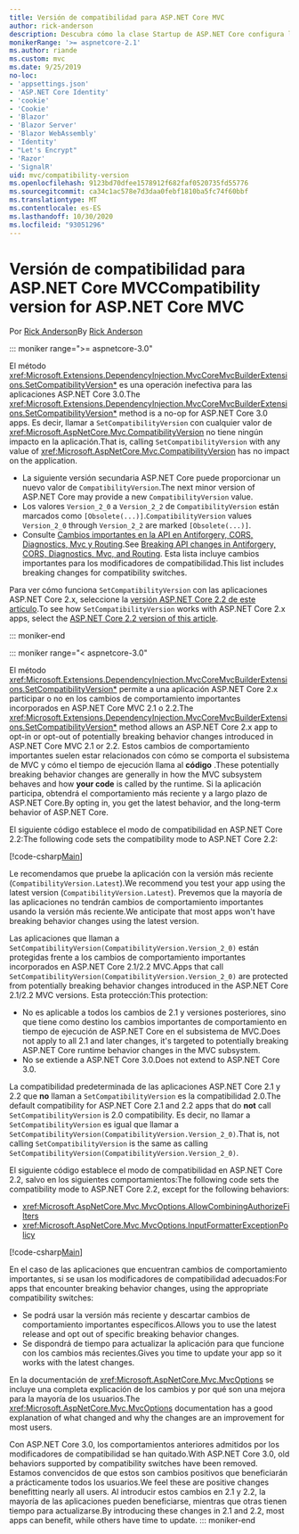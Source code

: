 ```yaml
---
title: Versión de compatibilidad para ASP.NET Core MVC
author: rick-anderson
description: Descubra cómo la clase Startup de ASP.NET Core configura los servicios y la canalización de solicitudes de la aplicación.
monikerRange: '>= aspnetcore-2.1'
ms.author: riande
ms.custom: mvc
ms.date: 9/25/2019
no-loc:
- 'appsettings.json'
- 'ASP.NET Core Identity'
- 'cookie'
- 'Cookie'
- 'Blazor'
- 'Blazor Server'
- 'Blazor WebAssembly'
- 'Identity'
- "Let's Encrypt"
- 'Razor'
- 'SignalR'
uid: mvc/compatibility-version
ms.openlocfilehash: 9123bd70dfee1578912f682faf0520735fd55776
ms.sourcegitcommit: ca34c1ac578e7d3daa0febf1810ba5fc74f60bbf
ms.translationtype: MT
ms.contentlocale: es-ES
ms.lasthandoff: 10/30/2020
ms.locfileid: "93051296"
---
```

# <a name="compatibility-version-for-aspnet-core-mvc"></a><span data-ttu-id="5e54c-103">Versión de compatibilidad para ASP.NET Core MVC</span><span class="sxs-lookup"><span data-stu-id="5e54c-103">Compatibility version for ASP.NET Core MVC</span></span>

<span data-ttu-id="5e54c-104">Por [Rick Anderson](https://twitter.com/RickAndMSFT)</span><span class="sxs-lookup"><span data-stu-id="5e54c-104">By [Rick Anderson](https://twitter.com/RickAndMSFT)</span></span>

::: moniker range=">= aspnetcore-3.0"

<span data-ttu-id="5e54c-105">El método <xref:Microsoft.Extensions.DependencyInjection.MvcCoreMvcBuilderExtensions.SetCompatibilityVersion*> es una operación inefectiva para las aplicaciones ASP.NET Core 3.0.</span><span class="sxs-lookup"><span data-stu-id="5e54c-105">The <xref:Microsoft.Extensions.DependencyInjection.MvcCoreMvcBuilderExtensions.SetCompatibilityVersion*> method is a no-op for ASP.NET Core 3.0 apps.</span></span> <span data-ttu-id="5e54c-106">Es decir, llamar a `SetCompatibilityVersion` con cualquier valor de <xref:Microsoft.AspNetCore.Mvc.CompatibilityVersion> no tiene ningún impacto en la aplicación.</span><span class="sxs-lookup"><span data-stu-id="5e54c-106">That is, calling `SetCompatibilityVersion` with any value of <xref:Microsoft.AspNetCore.Mvc.CompatibilityVersion> has no impact on the application.</span></span>

* <span data-ttu-id="5e54c-107">La siguiente versión secundaria ASP.NET Core puede proporcionar un nuevo valor de `CompatibilityVersion`.</span><span class="sxs-lookup"><span data-stu-id="5e54c-107">The next minor version of ASP.NET Core may provide a new `CompatibilityVersion` value.</span></span>
* <span data-ttu-id="5e54c-108">Los valores `Version_2_0` a `Version_2_2` de `CompatibilityVersion` están marcados como `[Obsolete(...)]`.</span><span class="sxs-lookup"><span data-stu-id="5e54c-108">`CompatibilityVersion` values `Version_2_0` through `Version_2_2` are marked `[Obsolete(...)]`.</span></span>
* <span data-ttu-id="5e54c-109">Consulte [Cambios importantes en la API en Antiforgery, CORS, Diagnostics, Mvc y Routing](https://github.com/aspnet/Announcements/issues/387).</span><span class="sxs-lookup"><span data-stu-id="5e54c-109">See [Breaking API changes in Antiforgery, CORS, Diagnostics, Mvc, and Routing](https://github.com/aspnet/Announcements/issues/387).</span></span> <span data-ttu-id="5e54c-110">Esta lista incluye cambios importantes para los modificadores de compatibilidad.</span><span class="sxs-lookup"><span data-stu-id="5e54c-110">This list includes breaking changes for compatibility switches.</span></span>

<span data-ttu-id="5e54c-111">Para ver cómo funciona `SetCompatibilityVersion` con las aplicaciones ASP.NET Core 2.x, seleccione la [versión ASP.NET Core 2.2 de este artículo](?view=aspnetcore-2.2).</span><span class="sxs-lookup"><span data-stu-id="5e54c-111">To see how `SetCompatibilityVersion` works with ASP.NET Core 2.x apps, select the [ASP.NET Core 2.2 version of this article](?view=aspnetcore-2.2).</span></span>

::: moniker-end

::: moniker range="< aspnetcore-3.0"

<span data-ttu-id="5e54c-112">El método <xref:Microsoft.Extensions.DependencyInjection.MvcCoreMvcBuilderExtensions.SetCompatibilityVersion*> permite a una aplicación ASP.NET Core 2.x participar o no en los cambios de comportamiento importantes incorporados en ASP.NET Core MVC 2.1 o 2.2.</span><span class="sxs-lookup"><span data-stu-id="5e54c-112">The <xref:Microsoft.Extensions.DependencyInjection.MvcCoreMvcBuilderExtensions.SetCompatibilityVersion*> method allows an ASP.NET Core 2.x app to opt-in or opt-out of potentially breaking behavior changes introduced in ASP.NET Core MVC 2.1 or 2.2.</span></span> <span data-ttu-id="5e54c-113">Estos cambios de comportamiento importantes suelen estar relacionados con cómo se comporta el subsistema de MVC y cómo el tiempo de ejecución llama al **código** .</span><span class="sxs-lookup"><span data-stu-id="5e54c-113">These potentially breaking behavior changes are generally in how the MVC subsystem behaves and how **your code** is called by the runtime.</span></span> <span data-ttu-id="5e54c-114">Si la aplicación participa, obtendrá el comportamiento más reciente y a largo plazo de ASP.NET Core.</span><span class="sxs-lookup"><span data-stu-id="5e54c-114">By opting in, you get the latest behavior, and the long-term behavior of ASP.NET Core.</span></span>

<span data-ttu-id="5e54c-115">El siguiente código establece el modo de compatibilidad en ASP.NET Core 2.2:</span><span class="sxs-lookup"><span data-stu-id="5e54c-115">The following code sets the compatibility mode to ASP.NET Core 2.2:</span></span>

[!code-csharp[Main](compatibility-version/samples/2.x/CompatibilityVersionSample/Startup.cs?name=snippet1)]

<span data-ttu-id="5e54c-116">Le recomendamos que pruebe la aplicación con la versión más reciente (`CompatibilityVersion.Latest`).</span><span class="sxs-lookup"><span data-stu-id="5e54c-116">We recommend you test your app using the latest version (`CompatibilityVersion.Latest`).</span></span> <span data-ttu-id="5e54c-117">Prevemos que la mayoría de las aplicaciones no tendrán cambios de comportamiento importantes usando la versión más reciente.</span><span class="sxs-lookup"><span data-stu-id="5e54c-117">We anticipate that most apps won't have breaking behavior changes using the latest version.</span></span>

<span data-ttu-id="5e54c-118">Las aplicaciones que llaman a `SetCompatibilityVersion(CompatibilityVersion.Version_2_0)` están protegidas frente a los cambios de comportamiento importantes incorporados en ASP.NET Core 2.1/2.2 MVC.</span><span class="sxs-lookup"><span data-stu-id="5e54c-118">Apps that call `SetCompatibilityVersion(CompatibilityVersion.Version_2_0)` are protected from potentially breaking behavior changes introduced in the ASP.NET Core 2.1/2.2 MVC versions.</span></span> <span data-ttu-id="5e54c-119">Esta protección:</span><span class="sxs-lookup"><span data-stu-id="5e54c-119">This protection:</span></span>

* <span data-ttu-id="5e54c-120">No es aplicable a todos los cambios de 2.1 y versiones posteriores, sino que tiene como destino los cambios importantes de comportamiento en tiempo de ejecución de ASP.NET Core en el subsistema de MVC.</span><span class="sxs-lookup"><span data-stu-id="5e54c-120">Does not apply to all 2.1 and later changes, it's targeted to potentially breaking ASP.NET Core runtime behavior changes in the MVC subsystem.</span></span>
* <span data-ttu-id="5e54c-121">No se extiende a ASP.NET Core 3.0.</span><span class="sxs-lookup"><span data-stu-id="5e54c-121">Does not extend to ASP.NET Core 3.0.</span></span>

<span data-ttu-id="5e54c-122">La compatibilidad predeterminada de las aplicaciones ASP.NET Core 2.1 y 2.2 que **no** llaman a `SetCompatibilityVersion` es la compatibilidad 2.0.</span><span class="sxs-lookup"><span data-stu-id="5e54c-122">The default compatibility for ASP.NET Core 2.1 and 2.2 apps that do **not** call `SetCompatibilityVersion` is 2.0 compatibility.</span></span> <span data-ttu-id="5e54c-123">Es decir, no llamar a `SetCompatibilityVersion` es igual que llamar a `SetCompatibilityVersion(CompatibilityVersion.Version_2_0)`.</span><span class="sxs-lookup"><span data-stu-id="5e54c-123">That is, not calling `SetCompatibilityVersion` is the same as calling `SetCompatibilityVersion(CompatibilityVersion.Version_2_0)`.</span></span>

<span data-ttu-id="5e54c-124">El siguiente código establece el modo de compatibilidad en ASP.NET Core 2.2, salvo en los siguientes comportamientos:</span><span class="sxs-lookup"><span data-stu-id="5e54c-124">The following code sets the compatibility mode to ASP.NET Core 2.2, except for the following behaviors:</span></span>

* <xref:Microsoft.AspNetCore.Mvc.MvcOptions.AllowCombiningAuthorizeFilters>
* <xref:Microsoft.AspNetCore.Mvc.MvcOptions.InputFormatterExceptionPolicy>

[!code-csharp[Main](compatibility-version/samples/2.x/CompatibilityVersionSample/Startup2.cs?name=snippet1)]

<span data-ttu-id="5e54c-125">En el caso de las aplicaciones que encuentran cambios de comportamiento importantes, si se usan los modificadores de compatibilidad adecuados:</span><span class="sxs-lookup"><span data-stu-id="5e54c-125">For apps that encounter breaking behavior changes, using the appropriate compatibility switches:</span></span>

* <span data-ttu-id="5e54c-126">Se podrá usar la versión más reciente y descartar cambios de comportamiento importantes específicos.</span><span class="sxs-lookup"><span data-stu-id="5e54c-126">Allows you to use the latest release and opt out of specific breaking behavior changes.</span></span>
* <span data-ttu-id="5e54c-127">Se dispondrá de tiempo para actualizar la aplicación para que funcione con los cambios más recientes.</span><span class="sxs-lookup"><span data-stu-id="5e54c-127">Gives you time to update your app so it works with the latest changes.</span></span>

<span data-ttu-id="5e54c-128">En la documentación de <xref:Microsoft.AspNetCore.Mvc.MvcOptions> se incluye una completa explicación de los cambios y por qué son una mejora para la mayoría de los usuarios.</span><span class="sxs-lookup"><span data-stu-id="5e54c-128">The <xref:Microsoft.AspNetCore.Mvc.MvcOptions> documentation has a good explanation of what changed and why the changes are an improvement for most users.</span></span>

<span data-ttu-id="5e54c-129">Con ASP.NET Core 3.0, los comportamientos anteriores admitidos por los modificadores de compatibilidad se han quitado.</span><span class="sxs-lookup"><span data-stu-id="5e54c-129">With ASP.NET Core 3.0, old behaviors supported by compatibility switches have been removed.</span></span> <span data-ttu-id="5e54c-130">Estamos convencidos de que estos son cambios positivos que beneficiarán a prácticamente todos los usuarios.</span><span class="sxs-lookup"><span data-stu-id="5e54c-130">We feel these are positive changes benefitting nearly all users.</span></span> <span data-ttu-id="5e54c-131">Al introducir estos cambios en 2.1 y 2.2, la mayoría de las aplicaciones pueden beneficiarse, mientras que otras tienen tiempo para actualizarse.</span><span class="sxs-lookup"><span data-stu-id="5e54c-131">By introducing these changes in 2.1 and 2.2, most apps can benefit, while others have time to update.</span></span>
::: moniker-end